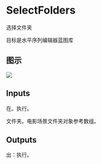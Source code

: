 # SelectFolders

选择文件夹

目标是水平序列编辑器蓝图库

## 图示

![]($-20221218-19414644.png)

## Inputs

在。执行。

文件夹。电影场景文件夹对象参考数组。  

## Outputs

出：执行。
